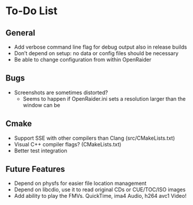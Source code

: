 # To-Do List

## General

* Add verbose command line flag for debug output also in release builds
* Don’t depend on setup: no data or config files should be necessary
* Be able to change configuration from within OpenRaider

## Bugs

* Screenshots are sometimes distorted?
    * Seems to happen if OpenRaider.ini sets a resolution larger than the window can be

## Cmake

* Support SSE with other compilers than Clang (src/CMakeLists.txt)
* Visual C++ compiler flags? (CMakeLists.txt)
* Better test integration

## Future Features

* Depend on physfs for easier file location management
* Depend on libcdio, use it to read original CDs or CUE/TOC/ISO images
* Add ability to play the FMVs. QuickTime, ima4 Audio, h264 avc1 Video!

